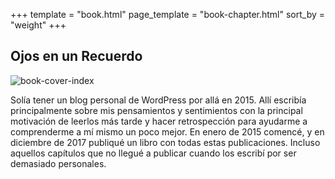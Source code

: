 +++
template = "book.html"
page_template = "book-chapter.html"
sort_by = "weight"
+++

## Ojos en un Recuerdo

![book-cover-index](../oeur-cover.jpg)

Solía tener un blog personal de WordPress por allá en 2015. Allí escribía principalmente sobre mis pensamientos y
sentimientos con la principal motivación de leerlos más tarde y hacer retrospección para ayudarme a comprenderme a mí
mismo un poco mejor. En enero de 2015 comencé, y en diciembre de 2017 publiqué un libro con todas estas publicaciones.
Incluso aquellos capítulos que no llegué a publicar cuando los escribí por ser demasiado personales.
